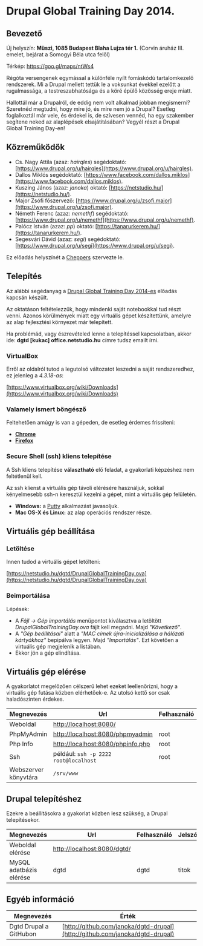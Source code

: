 # Drupal Global Training Day 2014.

## Bevezető

Új helyszín: **Müszi, 1085 Budapest Blaha Lujza tér 1.** (Corvin áruház III. emelet, bejárat a Somogyi Béla utca felől)

Térkép: https://goo.gl/maps/ntWs4

Régóta versengenek egymással a különféle nyílt forráskódú tartalomkezelő rendszerek. Mi a Drupal mellett tettük le a voksunkat évekkel ezelőtt a rugalmassága, a testreszabhatósága és a köré épülő közösség ereje miatt.

Hallottál már a Drupalról, de eddig nem volt alkalmad jobban megismerni? Szeretnéd megtudni, hogy mire jó, és mire nem jó a Drupal? Esetleg foglalkoztál már vele, és érdekel is, de szívesen vennéd, ha egy szakember segítene neked az alaplépések elsajátításában? Vegyél részt a Drupal Global Training Day-en!

## Közreműködők

- Cs. Nagy Attila (azaz: *hairqles*) segédoktató: [https://www.drupal.org/u/hairqles](https://www.drupal.org/u/hairqles).
- Dallos Miklós segédoktató: [https://www.facebook.com/dallos.miklos](https://www.facebook.com/dallos.miklos).
- Kuszing János (azaz: *janoka*) oktató: [https://netstudio.hu/](https://netstudio.hu/).
- Major Zsófi főszervező: [https://www.drupal.org/u/zsofi.major](https://www.drupal.org/u/zsofi.major).
- Németh Ferenc (azaz: *nemethf*) segédoktató: [https://www.drupal.org/u/nemethf](https://www.drupal.org/u/nemethf).
- Palócz István (azaz: *pp*) oktató: [https://tanarurkerem.hu/](https://tanarurkerem.hu/).
- Segesvári Dávid (azaz: *segi*) segédoktató: [https://www.drupal.org/u/segi](https://www.drupal.org/u/segi).

Ez előadás helyszínét a [Cheppers](http://cheppers.com/) szervezte le.

## Telepítés

Az alábbi segédanyag a [Drupal Global Training Day 2014-es](https://www.facebook.com/events/1523377531234105/) előadás kapcsán készült.

Az oktatáson feltételezzük, hogy mindenki saját notebookkal tud részt venni. Azonos körülmények miatt egy virtuális gépet készítettünk, amelyre az alap fejlesztési környezet már telepített.

Ha problémád, vagy észrevételed lenne a telepítéssel kapcsolatban, akkor ide: **dgtd [kukac] office.netstudio.hu** címre tudsz emailt írni.

### VirtualBox

Erről az oldalról tutod a legutolsó változatot leszedni a saját rendszeredhez, ez jelenleg a *4.3.18-as*:

[https://www.virtualbox.org/wiki/Downloads](https://www.virtualbox.org/wiki/Downloads)

### Valamely ismert böngésző

Feltehetően amúgy is van a gépeden, de esetleg érdemes frissíteni:

- **[Chrome](http://www.google.com/chrome/)**
- **[Firefox](https://www.mozilla.org/hu/firefox/new/)**

### Secure Shell (ssh) kliens telepítése

A Ssh kliens telepítése **választható** elő feladat, a gyakorlati képzéshez nem feltétlenül kell.

Az ssh klienst a virtuális gép távoli elérésére használjuk, sokkal kényelmesebb ssh-n keresztül kezelni a gépet, mint a virtuális gép felületén.

- **Windows:** a [Putty](http://tartarus.org/~simon/putty-snapshots/x86/putty-installer.exe) alkalmazást javasoljuk.
- **Mac OS-X és Linux:** az alap operációs rendszer része.

## Virtuális gép beállítása

### Letöltése

Innen tudod a virtuális gépet letölteni:

[https://netstudio.hu/dgtd/DrupalGlobalTrainingDay.ova](https://netstudio.hu/dgtd/DrupalGlobalTrainingDay.ova)

### Beimportálása

Lépések:

- A *Fájl -> Gép importálás* menüpontot kiválasztva a letöltött *DrupalGlobalTrainingDay.ova* fájlt kell megadni. Majd *"Következő"*.
- A *"Gép beállításai"* alatt a *"MAC címek újra-inicializálása a hálózati kártyákhoz"* bepipálva legyen. Majd *"Importálás"*. Ezt követően a virtuális gép megjelenik a listában.
- Ekkor jön a gép elindítása.

## Virtuális gép elérése

A gyakorlatot megelőzően célszerű lehet ezeket leellenőrizni, hogy a virtuális gép futása közben elérhetőek-e. Az utolsó kettő sor csak haladószinten érdekes.

| Megnevezés            | Url                                                                    | Felhasználó | Jelszó |
| --------------------- | ---------------------------------------------------------------------- | ----------- | ------ |
| Weboldal              | [http://localhost:8080/](http://localhost:8080/)                       |             |        |
| PhpMyAdmin            | [http://localhost:8080/phpmyadmin](http://localhost:8080/phpmyadmin)   | root        | titok  |
| Php Info              | [http://localhost:8080/phpinfo.php](http://localhost:8080/phpinfo.php) | root        | titok  |
| Ssh                   | például: `ssh -p 2222 root@localhost`                                  | root        | titok  |
| Webszerver könyvtára  | `/srv/www`                                                             |             |        |

## Drupal telepítéshez

Ezekre a beállításokra a gyakorlat közben lesz szükség, a Drupal telepítésekor.

| Megnevezés              | Url                                                                  | Felhasználó | Jelszó |
| ----------------------- | -------------------------------------------------------------------- | ----------- | ------ |
| Weboldal elérése        | [http://localhost:8080/dgtd/](http://localhost:8080/dgtd/)           |             |        |
| MySQL adatbázis elérése | dgtd                                                                 | dgtd        | titok  |

## Egyéb információ

| Megnevezés              | Érték                                                                        |
| ----------------------- | ---------------------------------------------------------------------------- |
| Dgtd Drupal a GitHubon  | [http://github.com/janoka/dgtd-drupal](http://github.com/janoka/dgtd-drupal) |
